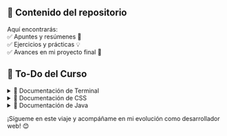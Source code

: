 ## 📂 Contenido del repositorio  
Aquí encontrarás:  
✅ Apuntes y resúmenes 📝  
✅ Ejercicios y prácticas 💡  
✅ Avances en mi proyecto final 🚀  

## 📝 To-Do del Curso  

<details>
  <summary>📌 Documentación de Terminal</summary>
  - [x] 102 Terminal 
</details>

<details>
  <summary>📌 Documentación de CSS</summary>
  - [x] 305 CSS
</details>

<details>
  <summary>📌 Documentación de Java</summary>
  - [x] 200 Java Documentación
</details>

¡Sígueme en este viaje y acompáñame en mi evolución como desarrollador web! 😊

